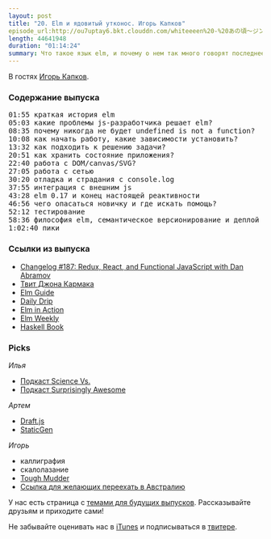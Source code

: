 ```yaml
---
layout: post
title: "20. Elm и ядовитый утконос. Игорь Капков"
episode_url:http://ou7uptay6.bkt.clouddn.com/whiteeeen%20-%20あの頃～ジンジンバオヂュオニー～%20%28zerokoi%20ver.%29.mp3
length: 44641948
duration: "01:14:24"
summary: Что такое язык elm, и почему о нем так много говорят последнее время? Какие проблемы js-разработчика он может решить? И правда ли утконос ядовит? Рассказывает Игорь Капков.
---
```


В гостях [Игорь Капков](http://igas.me/).

### Содержание выпуска

<pre>
01:55 краткая история elm
05:03 какие проблемы js-разработчика решает elm?
08:35 почему никогда не будет undefined is not a function?
10:08 как начать работу, какие зависимости установить?
13:32 как подходить к решению задачи?
20:51 как хранить состояние приложения?
22:40 работа с DOM/canvas/SVG?
27:05 работа с сетью
30:20 отладка и страдания с console.log
37:55 интеграция с внешним js
43:28 elm 0.17 и конец настоящей реактивности
46:56 чего опасаться новичку и где искать помощь?
52:12 тестирование
58:36 философия elm, семантическое версионирование и деплой
1:02:40 пики
</pre>

### Ссылки из выпуска

- [Changelog #187: Redux, React, and Functional JavaScript with Dan Abramov](https://changelog.com/187/)
- [Твит Джона Кармака](https://twitter.com/ID_AA_Carmack/status/735197548034412546)
- [Elm Guide](http://guide.elm-lang.org/)
- [Daily Drip](https://www.dailydrip.com/)
- [Elm in Action](https://manning.com/books/elm-in-action)
- [Elm Weekly](http://www.elmweekly.nl/)
- [Haskell Book](http://haskellbook.com/)

### Picks

*Илья*

- [Подкаст Science Vs.](https://gimletmedia.com/show/science-vs/)
- [Подкаст Surprisingly Awesome](https://gimletmedia.com/show/surprisingly-awesome/)

*Артем*

- [Draft.js](https://facebook.github.io/draft-js/)
- [StaticGen](http://www.staticgen.com/)

*Игорь*

- каллиграфия
- скалолазание
- [Tough Mudder](https://toughmudder.com/)
- [Ссылка для желающих переехать в Австралию](mailto:igor.kapkov@hivetec.com.au)

У нас есть страница с [темами для будущих выпусков](http://frontflip.me/possible_themes.html). Рассказывайте друзьям и приходите сами!

Не забывайте оценивать нас в [iTunes](https://itunes.apple.com/ru/podcast/frontflip/id884716456) и подписываться в [твитере](https://twitter.com/frontflip_js).
